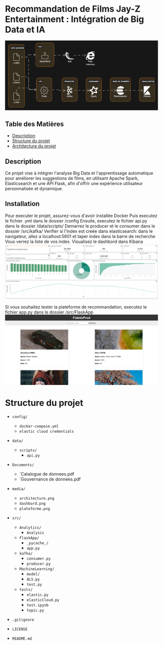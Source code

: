 # Recommandation de Films Jay-Z Entertainment : Intégration de Big Data et IA
![Screenshot](media/architecture.png)


## Table des Matières
- [Description](#Description)
- [Structure du projet](#Installation)
- [Architecture du projet](#Structureduprojet)

## Description
Ce projet vise à intégrer l'analyse Big Data et l'apprentissage automatique pour améliorer les suggestions de films, en utilisant Apache Spark, Elasticsearch et une API Flask, afin d'offrir une expérience utilisateur personnalisée et dynamique.


## Installation
Pour executer le projet, assurez-vous d'avoir installée Docker
Puis executez le fichier .yml dans le dossier /config
Ensuite, executez le fichier api.py dans le dossier /data/scripts/
Demarrez le producer et le consumer dans le dossier /src/kafka/
Verifier si l'index est creée dans elasticsearch: dans le navigateur, allez a localhost:5601 et taper index dans la barre de recherche
Vous verrez la liste de vos index.
Visualisez le dashbord dans Kibana
![Screenshot](media/dashboard.png)


Si vous souhaitez tester la plateforme de recommandation, executez le fichier app.py dans le dossier /src/FlaskApp
![Screenshot](media/plateforme.png)


# Structure du projet
 
- `config/`
   - `docker-compose.yml`
   - `elastic cloud credentials`

- `data/`
   - `scripts/`
        - `api.py`

- `Documents/`
   - `Catalogue de donnees.pdf
   - `Gouvernance de donnees.pdf

- `media/`
   - `architecture.png`
   - `dashbord.png`
   - `plateforme.png`

- `src/`
   - `Analytics/`
      - `Analysis`
   - `FlaskApp/`
      - `_pycache_/`
      - `app.py`
   - `kafka/`
      - `consumer.py`
      - `producer.py`
   - `MachineLearning/`
      - `model/`
      - `ALS.py`
      - `test.py`
   - `tests/`
      - `elastic.py`
      - `elasticCloud.py`
      - `test.ipynb`
      - `topic.py`

- `.gitignore`
- `LICENSE`
- `README.md`